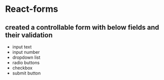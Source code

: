 # React-forms 
## created a controllable form  with below fields and their validation
- input text
- input number
- dropdown list
- radio buttons
- checkbox
- submit button
